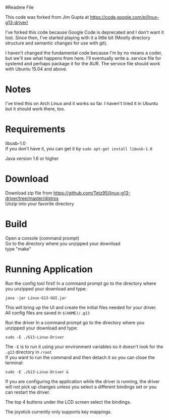 #Readme File

This code was forked from Jim Gupta at https://code.google.com/p/linux-g13-driver/  

I've forked this code because Google Code is deprecated and I don't want it lost.  Since then, I've started playing with it a little bit (Mostly directory structure and semantic changes for use with git).  

I haven't changed the fundamental code because I'm by no means a coder, but we'll see what happens from here.  I'll eventually write a .service file for systemd and perhaps package it for the AUR.  The service file should work with Ubuntu 15.04 and above.

# Notes #
I've tried this on Arch Linux and it works so far.  I haven't tried it in Ubuntu but it should work there, too.


# Requirements #
libusb-1.0  
If you don't have it, you can get it by ``sudo apt-get install libusb-1.0``

Java version 1.6 or higher

# Download #
Download zip file from https://github.com/Tetz95/linux-g13-driver/tree/master/distros  
Unzip into your favorite directory

# Build #
Open a console (command prompt)  
Go to the directory where you unzipped your download  
type "make"


# Running Application #
Run the config tool first!
In a command prompt go to the directory where you unzipped your download and type:  

    java -jar Linux-G13-GUI.jar

This will bring up the UI and create the initial files needed for your driver.  
All config files are saved in ``$(HOME)/.g13``

Run the driver
In a command prompt go to the directory where you unzipped your download and type:  

    sudo -E ./G13-Linux-Driver

The ``-E`` is to run it using your environment variables so it doesn't look for the ``.g13`` directory in ``/root``  
If you want to run the command and then detach it so you can close the terminal:

    sudo -E ./G13-Linux-Driver &

If you are configuring the application while the driver is running, the driver will not pick up changes unless you select a different bindings set or you can restart the driver.

The top 4 buttons under the LCD screen select the bindings.

The joystick currently only supports key mappings.
